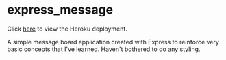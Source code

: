# express_message

Click [here](https://sheltered-shore-43059.herokuapp.com/) to view the Heroku deployment.

A simple message board application created with Express to reinforce very basic concepts that I've learned. Haven't bothered to do any styling.
